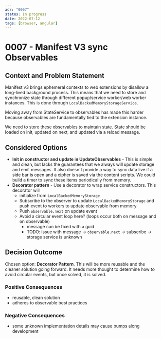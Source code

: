 ```yaml
---
adr: "0007"
status: In progress
date: 2022-07-12
tags: [browser, angular]
---
```


# 0007 - Manifest V3 sync Observables

<AdrTable frontMatter={frontMatter}></AdrTable>

## Context and Problem Statement

Manifest v3 brings ephemeral contexts to web extensions by disallow a long-lived background process.
This means that we need to store and synchronize state through different popup/service worker/web
worker instances. This is done through `LocalBackedMemoryStorageService`.

Moving away from StateService to observables has made this harder because observables are
fundamentally tied to the extension instance.

We need to store these observables to maintain state. State should be loaded on init, updated on
next, and updated via a reload message.

## Considered Options

- **Init in constructor and update in UpdateObservables** - This is simple and clean, but lacks the
  guarantees that we always will update storage and emit messages. It also doesn't provide a way to
  sync data live if a side bar is open and a cipher is saved via the content scripts. We could build
  a timer to sync these items periodically from memory.
- **Decorator pattern** - Use a decorator to wrap service constructors. This decorator will
  - initialize from `LocalBackedMemoryStorage`
  - Subscribe to the observer to update `LocalBackedMemoryStorage` and push event to workers to
    update observable from memory
  - Push `observable.next` on update event
  - Avoid a circular event loop here? (loops occur both on message and on observable)
    - message can be fixed with a guid
    - TODO: issue with message -> `observable.next` -> subscribe -> storage service is unknown

## Decision Outcome

Chosen option: **Decorator Pattern**. This will be more reusable and the cleaner solution going
forward. It needs more thought to determine how to avoid circular events, but once solved, it is
solved.

### Positive Consequences <!-- optional -->

- reusable, clean solution
- adheres to observable best practices

### Negative Consequences <!-- optional -->

- some unknown implementation details may cause bumps along development
